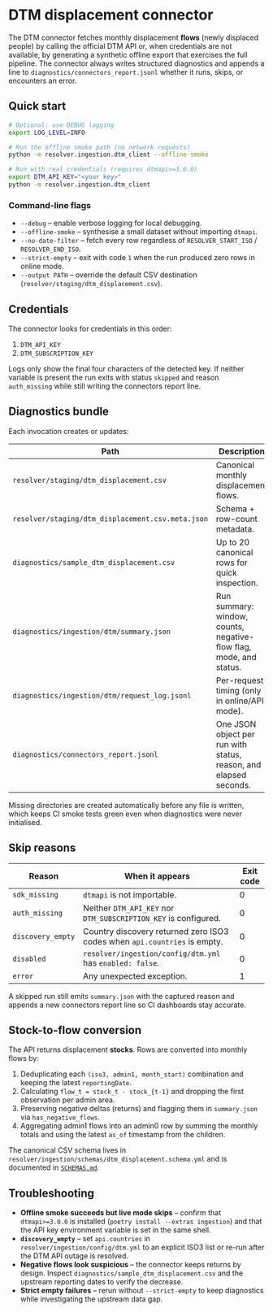 # DTM displacement connector

The DTM connector fetches monthly displacement **flows** (newly displaced people) by
calling the official DTM API or, when credentials are not available, by generating a
synthetic offline export that exercises the full pipeline. The connector always writes
structured diagnostics and appends a line to `diagnostics/connectors_report.jsonl`
whether it runs, skips, or encounters an error.

## Quick start

```bash
# Optional: use DEBUG logging
export LOG_LEVEL=INFO

# Run the offline smoke path (no network requests)
python -m resolver.ingestion.dtm_client --offline-smoke

# Run with real credentials (requires dtmapi>=3.0.0)
export DTM_API_KEY="<your key>"
python -m resolver.ingestion.dtm_client
```

### Command-line flags

- `--debug` – enable verbose logging for local debugging.
- `--offline-smoke` – synthesise a small dataset without importing `dtmapi`.
- `--no-date-filter` – fetch every row regardless of `RESOLVER_START_ISO` / `RESOLVER_END_ISO`.
- `--strict-empty` – exit with code `1` when the run produced zero rows in online mode.
- `--output PATH` – override the default CSV destination (`resolver/staging/dtm_displacement.csv`).

## Credentials

The connector looks for credentials in this order:

1. `DTM_API_KEY`
2. `DTM_SUBSCRIPTION_KEY`

Logs only show the final four characters of the detected key. If neither variable is
present the run exits with status `skipped` and reason `auth_missing` while still
writing the connectors report line.

## Diagnostics bundle

Each invocation creates or updates:

| Path | Description |
| --- | --- |
| `resolver/staging/dtm_displacement.csv` | Canonical monthly displacement flows. |
| `resolver/staging/dtm_displacement.csv.meta.json` | Schema + row-count metadata. |
| `diagnostics/sample_dtm_displacement.csv` | Up to 20 canonical rows for quick inspection. |
| `diagnostics/ingestion/dtm/summary.json` | Run summary: window, counts, negative-flow flag, mode, and status. |
| `diagnostics/ingestion/dtm/request_log.jsonl` | Per-request timing (only in online/API mode). |
| `diagnostics/connectors_report.jsonl` | One JSON object per run with status, reason, and elapsed seconds. |

Missing directories are created automatically before any file is written, which keeps
CI smoke tests green even when diagnostics were never initialised.

## Skip reasons

| Reason | When it appears | Exit code |
| --- | --- | --- |
| `sdk_missing` | `dtmapi` is not importable. | 0 |
| `auth_missing` | Neither `DTM_API_KEY` nor `DTM_SUBSCRIPTION_KEY` is configured. | 0 |
| `discovery_empty` | Country discovery returned zero ISO3 codes when `api.countries` is empty. | 0 |
| `disabled` | `resolver/ingestion/config/dtm.yml` has `enabled: false`. | 0 |
| `error` | Any unexpected exception. | 1 |

A skipped run still emits `summary.json` with the captured reason and appends a new
connectors report line so CI dashboards stay accurate.

## Stock-to-flow conversion

The API returns displacement **stocks**. Rows are converted into monthly flows by:

1. Deduplicating each `(iso3, admin1, month_start)` combination and keeping the latest
   `reportingDate`.
2. Calculating `flow_t = stock_t - stock_{t-1}` and dropping the first observation per
   admin area.
3. Preserving negative deltas (returns) and flagging them in `summary.json` via
   `has_negative_flows`.
4. Aggregating admin1 flows into an admin0 row by summing the monthly totals and using
   the latest `as_of` timestamp from the children.

The canonical CSV schema lives in
`resolver/ingestion/schemas/dtm_displacement.schema.yml` and is documented in
[`SCHEMAS.md`](../../SCHEMAS.md#stagingdtm_displacement).

## Troubleshooting

- **Offline smoke succeeds but live mode skips** – confirm that `dtmapi>=3.0.0` is
  installed (`poetry install --extras ingestion`) and that the API key environment
  variable is set in the same shell.
- **`discovery_empty`** – set `api.countries` in `resolver/ingestion/config/dtm.yml` to
  an explicit ISO3 list or re-run after the DTM API outage is resolved.
- **Negative flows look suspicious** – the connector keeps returns by design. Inspect
  `diagnostics/sample_dtm_displacement.csv` and the upstream reporting dates to verify
  the decrease.
- **Strict empty failures** – rerun without `--strict-empty` to keep diagnostics while
  investigating the upstream data gap.
